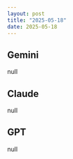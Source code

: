 ```yaml
---
layout: post
title: "2025-05-18"
date: 2025-05-18
---
```


## Gemini

null

## Claude

null

## GPT

null
